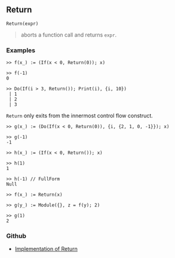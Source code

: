 ## Return

```
Return(expr)
```

> aborts a function call and returns `expr`.

### Examples

```
>> f(x_) := (If(x < 0, Return(0)); x)

>> f(-1)
0
 
>> Do(If(i > 3, Return()); Print(i), {i, 10})
 | 1
 | 2
 | 3
```

`Return` only exits from the innermost control flow construct.

```
>> g(x_) := (Do(If(x < 0, Return(0)), {i, {2, 1, 0, -1}}); x)

>> g(-1)
-1
 
>> h(x_) := (If(x < 0, Return()); x)

>> h(1)
1
 
>> h(-1) // FullForm
Null

>> f(x_) := Return(x)

>> g(y_) := Module({}, z = f(y); 2)

>> g(1)	 
2
```

### Github

* [Implementation of Return](https://github.com/axkr/symja_android_library/blob/master/symja_android_library/matheclipse-core/src/main/java/org/matheclipse/core/builtin/Programming.java#L2491) 
